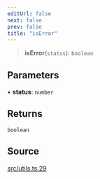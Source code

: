 ```yaml
---
editUrl: false
next: false
prev: false
title: "isError"
---
```


> **isError**(`status`): `boolean`

## Parameters

• **status**: `number`

## Returns

`boolean`

## Source

[src/utils.ts:29](https://github.com/eddienubes/sagetest/blob/c1a99be/src/utils.ts#L29)
